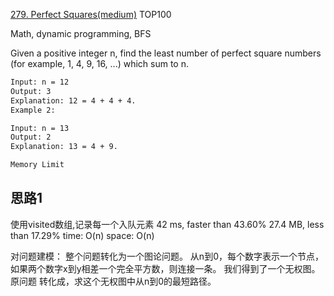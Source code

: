 [279. Perfect Squares(medium)](https://leetcode.com/problems/perfect-squares/description/)
TOP100

Math, dynamic programming, BFS

Given a positive integer n, find the least number of perfect square numbers (for example, 1, 4, 9, 16, ...) which sum to
n.

```html
Input: n = 12
Output: 3
Explanation: 12 = 4 + 4 + 4.
Example 2:

Input: n = 13
Output: 2
Explanation: 13 = 4 + 9.

Memory Limit
```

## 思路1

使用visited数组,记录每一个入队元素 42 ms, faster than 43.60% 27.4 MB, less than 17.29% time: O(n)
space: O(n)

对问题建模： 整个问题转化为一个图论问题。 从n到0，每个数字表示一个节点， 如果两个数字x到y相差一个完全平方数，则连接一条。 我们得到了一个无权图。 原问题 转化成，求这个无权图中从n到0的最短路径。
